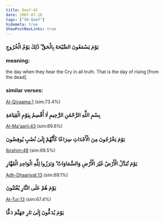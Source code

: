 ```yaml
---
title: Qaaf:42
date: 2007-07-16
tags: ["50.Qaaf"]
hidemeta: true 
ShowPostNavLinks: true 
---
```

### يَوْمَ يَسْمَعُونَ الصَّيْحَةَ بِالْحَقِّ ۚ ذَٰلِكَ يَوْمُ الْخُرُوجِ
### meaning: 
the day when they hear the Cry in all truth. That is the day of rising [from the dead].
### similar verses: 

[Al-Qiyaama:1](/75/1) (sim:73.4%)

### بِسْمِ اللَّهِ الرَّحْمَٰنِ الرَّحِيمِ لَا أُقْسِمُ بِيَوْمِ الْقِيَامَةِ

[Al-Ma'aarij:43](/70/43) (sim:69.6%)

### يَوْمَ يَخْرُجُونَ مِنَ الْأَجْدَاثِ سِرَاعًا كَأَنَّهُمْ إِلَىٰ نُصُبٍ يُوفِضُونَ

[Ibrahim:48](/14/48) (sim:69.5%)

### يَوْمَ تُبَدَّلُ الْأَرْضُ غَيْرَ الْأَرْضِ وَالسَّمَاوَاتُ ۖ وَبَرَزُوا لِلَّهِ الْوَاحِدِ الْقَهَّارِ

[Adh-Dhaariyat:13](/51/13) (sim:69.1%)

### يَوْمَ هُمْ عَلَى النَّارِ يُفْتَنُونَ

[At-Tur:13](/52/13) (sim:67.4%)

### يَوْمَ يُدَعُّونَ إِلَىٰ نَارِ جَهَنَّمَ دَعًّا
